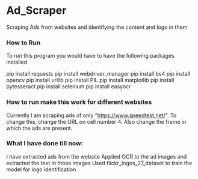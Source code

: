# Ad_Scraper
Scraping Ads from websites and identifying the content and logo in them


### How to Run
To run this program you would have to have the following packages installed

pip install requests
pip install webdriver_manager
pip install bs4
pip install opencv
pip install urllib
pip install PIL
pip install matplotlib
pip install pytesseract
pip install selenium
pip install easyocr

### How to run make this work for different websites
Currently I am scraping ads of only "https://www.speedtest.net/".
To change this, change the URL on cell number 4.
Also change the frame in which the ads are present.


### What I have done till now:
I have extracted ads from the website
Applied OCR to the ad images and extracted the text in those images
Used flickr_logos_27_dataset to train the model for logo identification
